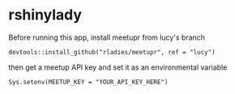 # rshinylady

Before running this app, install meetupr from lucy's branch

`devtools::install_github("rladies/meetupr", ref = "lucy")`

then get a meetup API key and set it as an environmental variable

`Sys.setenv(MEETUP_KEY = "YOUR_API_KEY_HERE")`
